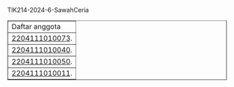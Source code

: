 TIK214-2024-6-SawahCeria
<!DOCTYPE html>
<html>
  <head>
    <title>Utama – Admin</title>
   </head>
  <body>
    <table border=”0”>
      <tr><td>Daftar anggota</td></tr>
      <tr><td><a href="index-2204111010073.txt">2204111010073</a>.</td></tr>
	  <tr><td><a href="index-2204111010040.txt">2204111010040</a>.</td></tr>
	  <tr><td><a href="index-2204111010050.txt">2204111010050</a>.</td></tr>
	  <tr><td><a href="index-2204111010011.txt">2204111010011</a>.</td></tr>
    </table>
  </body>
</html>